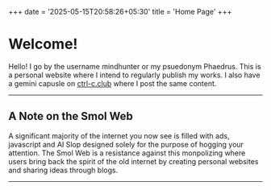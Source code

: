 +++
date = '2025-05-15T20:58:26+05:30'
title = 'Home Page'
+++

# Welcome!

Hello! I go by the username mindhunter or my psuedonym Phaedrus. This is a personal website where I intend to regularly publish my works. I also have a gemini capusle on [ctrl-c.club](https://ctrl-c.club) where I post the same content.


-------------------

## A Note on the Smol Web

A significant majority of the internet you now see is filled with ads, javascript and AI Slop  designed solely for the purpose of hogging your attention. The Smol Web is a resistance against  this monpolizing where users bring back the spirit of the old internet by creating personal websites and sharing ideas through blogs. 

---------------------------------


